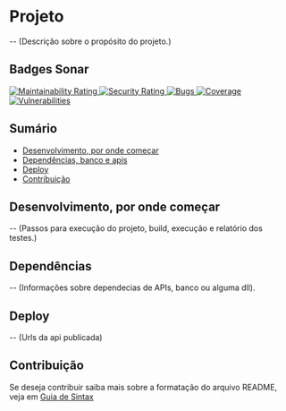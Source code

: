 # Projeto
 -- (Descrição sobre o propósito do projeto.)

## Badges Sonar
 [![Maintainability Rating](https://sonarcloud.io/api/project_badges/measure?project=wizonapivias&metric=sqale_rating&token=80a98236238c80822267ebf4ceb98b48fc2d83d2) ![Security Rating](https://sonarcloud.io/api/project_badges/measure?project=wizonapivias&metric=security_rating&token=80a98236238c80822267ebf4ceb98b48fc2d83d2) ![Bugs](https://sonarcloud.io/api/project_badges/measure?project=wizonapivias&metric=bugs&token=80a98236238c80822267ebf4ceb98b48fc2d83d2) ![Coverage](https://sonarcloud.io/api/project_badges/measure?project=wizonapivias&metric=coverage&token=80a98236238c80822267ebf4ceb98b48fc2d83d2)  ![Vulnerabilities](https://sonarcloud.io/api/project_badges/measure?project=wizonapivias&metric=vulnerabilities&token=80a98236238c80822267ebf4ceb98b48fc2d83d2)](https://sonarcloud.io/dashboard?id={apiKey})

## Sumário
* [Desenvolvimento, por onde começar](#desenvolvimento-por-onde-começar)
* [Dependências, banco e apis](#dependências)
* [Deploy](#deploy)
* [Contribuição](#contribuição)

## Desenvolvimento, por onde começar
 -- (Passos para execução do projeto, build, execução e relatório dos testes.)

## Dependências
 -- (Informações sobre dependecias de APIs, banco ou alguma dll).

## Deploy
 -- (Urls da api publicada)
 
## Contribuição
Se deseja contribuir saiba mais sobre a formatação do arquivo README, veja em [Guia de Sintax](https://docs.microsoft.com/en-us/vsts/project/wiki/markdown-guidance?view=vsts)